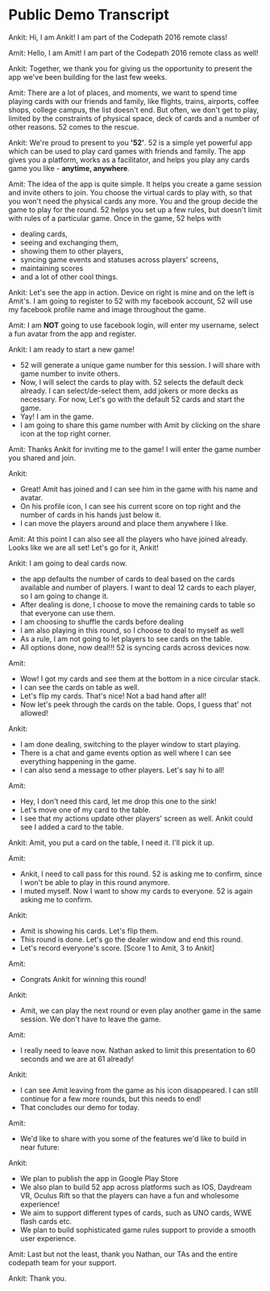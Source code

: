 # Public Demo Transcript

Ankit: Hi, I am Ankit! I am part of the Codepath 2016 remote class!

Amit: Hello, I am Amit! I am part of the Codepath 2016 remote class as well!

Ankit: Together, we thank you for giving us the opportunity to present the app we've been building for the last few weeks.

Amit: There are a lot of places, and moments, we want to spend time playing cards with our friends and family, like flights, trains, airports, coffee shops, college campus, the list doesn't end.
But often, we don't get to play, limited by the constraints of physical space, deck of cards and a number of other reasons. 52 comes to the rescue.

Ankit: We're proud to present to you **'52'**. 52 is a simple yet powerful app which can be used to play card games with friends and family.
The app gives you a platform, works as a facilitator, and helps you play any cards game you like - **anytime, anywhere**.

Amit: The idea of the app is quite simple. It helps you create a game session and invite others to join.
You choose the virtual cards to play with, so that you won't need the physical cards any more.
You and the group decide the game to play for the round. 52 helps you set up a few rules, but doesn't limit with rules of a particular game.
Once in the game, 52 helps with
   * dealing cards,
   * seeing and exchanging them,
   * showing them to other players,
   * syncing game events and statuses across players' screens,
   * maintaining scores
   * and a lot of other cool things.

Ankit: Let's see the app in action.
Device on right is mine and on the left is Amit's.
I am going to register to 52 with my facebook account, 52 will use my facebook profile name and image throughout the game.

Amit: I am **NOT** going to use facebook login, will enter my username, select a fun avatar from the app and register.

Ankit: I am ready to start a new game!
* 52 will generate a unique game number for this session. I will share with game number to invite others.
* Now, I will select the cards to play with. 52 selects the default deck already. I can select/de-select them, add jokers or more decks as necessary. For now, Let's go with the default 52 cards and start the game.
* Yay! I am in the game.
* I am going to share this game number with Amit by clicking on the share icon at the top right corner.

Amit: Thanks Ankit for inviting me to the game! I will enter the game number you shared and join.

Ankit:
* Great! Amit has joined and I can see him in the game with his name and avatar.
* On his profile icon, I can see his current score on top right and the number of cards in his hands just below it.
* I can move the players around and place them anywhere I like.

Amit: At this point I can also see all the players who have joined already. Looks like we are all set! Let's go for it, Ankit!

Ankit: I am going to deal cards now.
* the app defaults the number of cards to deal based on the cards available and number of players. I want to deal 12 cards to each player, so I am going to change it.
* After dealing is done, I choose to move the remaining cards to table so that everyone can use them.
* I am choosing to shuffle the cards before dealing
* I am also playing in this round, so I choose to deal to myself as well
* As a rule, I am not going to let players to see cards on the table.
* All options done, now deal!!! 52 is syncing cards across devices now.

Amit:
* Wow! I got my cards and see them at the bottom in a nice circular stack.
* I can see the cards on table as well.
* Let's flip my cards. That's nice! Not a bad hand after all!
* Now let's peek through the cards on the table. Oops, I guess that' not allowed!

Ankit:
* I am done dealing, switching to the player window to start playing.
* There is a chat and game events option as well where I can see everything happening in the game.
* I can also send a message to other players. Let's say hi to all!

Amit:
* Hey, I don't need this card, let me drop this one to the sink!
* Let's move one of my card to the table.
* I see that my actions update other players' screen as well. Ankit could see I added a card to the table.

Ankit: Amit, you put a card on the table, I need it. I'll pick it up.

Amit:
* Ankit, I need to call pass for this round. 52 is asking me to confirm, since I won't be able to play in this round anymore.
* I muted myself. Now I want to show my cards to everyone. 52 is again asking me to confirm.

Ankit:
* Amit is showing his cards. Let's flip them.
* This round is done. Let's go the dealer window and end this round.
* Let's record everyone's score. [Score 1 to Amit, 3 to Ankit]

Amit:
* Congrats Ankit for winning this round!

Ankit:
* Amit, we can play the next round or even play another game in the same session. We don't have to leave the game.

Amit:
* I really need to leave now. Nathan asked to limit this presentation to 60 seconds and we are at 61 already!

Ankit:
* I can see Amit leaving from the game as his icon disappeared. I can still continue for a few more rounds, but this needs to end!
* That concludes our demo for today.

Amit:
* We'd like to share with you some of the features we'd like to build in near future:

Ankit:
* We plan to publish the app in Google Play Store
* We also plan to build 52 app across platforms such as IOS, Daydream VR, Oculus Rift so that the players can have a fun and wholesome experience!
* We aim to support different types of cards, such as UNO cards, WWE flash cards etc.
* We plan to build sophisticated game rules support to provide a smooth user experience.

Amit: Last but not the least, thank you Nathan, our TAs and the entire codepath team for your support.

Ankit: Thank you.